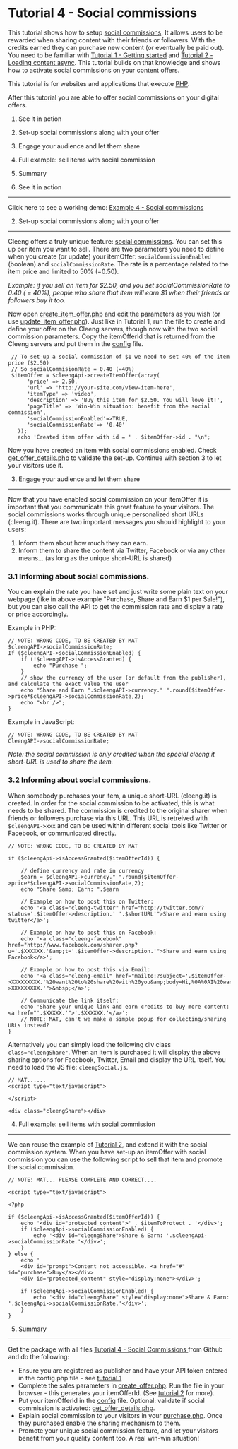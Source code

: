 Tutorial 4 - Social commissions
==========================================================

This tutorial shows how to setup [social commissions](http://cleeng.com/us/featues/social-commissions/). It allows users to be rewarded when sharing content with their friends or followers. With the credits earned they can purchase new content (or eventually be paid out). You need to be familiar with [Tutorial 1 - Getting started]() and [Tutorial 2 - Loading content async](). This tutorial builds on that knowledge and shows how to activate social commissions on your content offers.

This tutorial is for websites and applications that execute [PHP](http://php.net).

After this tutorial you are able to offer social commissions on your digital offers.

1. See it in action
2. Set-up social commissions along with your offer
3. Engage your audience and let them share
4. Full example: sell items with social commission
5. Summary


1. See it in action
-------------------

Click here to see a working demo: [Example 4 - Social commissions]()

2. Set-up social commissions along with your offer
---------------
Cleeng offers a truly unique feature: [social commissions](http://cleeng.com/us/features/social-commission/). You can set this up per item you want to sell. There are two parameters you need to define when you create (or update) your itemOffer: `socialCommissionEnabled` (boolean) and `socialCommissionRate`. The rate is a percentage related to the item price and limited to 50% (=0.50).

*Example: if you sell an item for $2.50, and you set socialCommissionRate to 0.40 ( = 40%), people who share that item will earn $1 when their friends or followers buy it too.*

Now open [create_item_offer.php]() and edit the parameters as you wish (or use [update_item_offer.php]()). Just like in Tutorial 1, run the file to create and define your offer on the Cleeng servers, though now with the two social commission parameters. Copy the itemOfferId that is returned from the Cleeng servers and put them in the [config]() file.

	 // To set-up a social commission of $1 we need to set 40% of the item price ($2.50)
	 // So socialCommisionRate = 0.40 (=40%)
     $itemOffer = $cleengApi->createItemOffer(array(
          'price' => 2.50,
          'url' => 'http://your-site.com/view-item-here',
          'itemType' => 'video',
          'description' => 'Buy this item for $2.50. You will love it!',
          'pageTitle' => 'Win-Win situation: benefit from the social commission',
          'socialCommissionEnabled'=>TRUE,
          'socialCommissionRate'=> '0.40'
       ));
       echo 'Created item offer with id = ' . $itemOffer->id . "\n";

Now you have created an item with social commissions enabled.  Check [get_offer_details.php]() to validate the set-up. Continue with section 3 to let your visitors use it.

3. Engage your audience and let them share
-------------------------------------------------------
Now that you have enabled social commission on your itemOffer it is important that you communicate this great feature to your visitors. The social commissions works through unique personalized short URLs (cleeng.it). There are two important messages you should highlight to your users:

1. Inform them about how much they can earn.
2. Inform them to share the content via Twitter, Facebook or via any other means... (as long as the unique short-URL is shared)

### 3.1 Informing about social commissions.
You can explain the rate you have set and just write some plain text on your webpage (like in above example "Purchase, Share and Earn $1 per Sale!"), but you can also call the API to get the commission rate and display a rate or price accordingly.

Example in PHP:

	// NOTE: WRONG CODE, TO BE CREATED BY MAT
	$cleengAPI->socialCommissionRate;
	If ($cleengAPI->socialCommissionEnabled) {
		if (!$cleengAPI->isAccessGranted) {
			echo "Purchase ";
		}
		// show the currency of the user (or default from the publisher), and calculate the exact value the user
		echo "Share and Earn ".$cleengAPI->currency." ".round($itemOffer->price*$cleengAPI->socialCommissionRate,2);
		echo "<br />";
	}


Example in JavaScript:

	// NOTE: WRONG CODE, TO BE CREATED BY MAT
	CleengAPI->socialCommissionRate;

*Note: the social commission is only credited when the special cleeng.it short-URL is used to share the item.*

### 3.2 Informing about social commissions.
When somebody purchases your item, a unique short-URL (cleeng.it) is created. In order for the social commission to be activated, this is what needs to be shared. The commission is credited to the original sharer when friends or followers purchase via this URL. This URL is retreived with `$cleengAPI->xxx` and can be used within different social tools like Twitter or Facebook, or communicated directly.

	// NOTE: WRONG CODE, TO BE CREATED BY MAT

	if ($cleengApi->isAccessGranted($itemOfferId)) {

		// define currency and rate in currency
		$earn = $cleengAPI->currency." ".round($itemOffer->price*$cleengAPI->socialCommissionRate,2);
		echo "Share &amp; Earn: ".$earn

		// Example on how to post this on Twitter:
		echo '<a class="cleeng-twitter" href="http://twitter.com/?status='.$itemOffer->description.' '.$shortURL'">Share and earn using twitter</a>';

		// Example on how to post this on Facebook:
		echo '<a class="cleeng-facebook" href="http://www.facebook.com/sharer.php?u='.$XXXXXX.'&amp;t='.$itemOffer->description.'">Share and earn using Facebook</a>';

		// Example on how to post this via Email:
		echo '<a class="cleeng-email" href="mailto:?subject='.$itemOffer->XXXXXXXXX.'%20want%20to%20share%20with%20you&amp;body=Hi,%0A%0AI%20wanted%20to%20share%20this%20item%20with%20you.%0A%0AClick%20here%20to%20access%20it:%20'.$XXXXXXXXXXXX.'%0A%0AHave%20a%20look!%0A%0A'.$itemOffer->XXXXXXXXX.'">&nbsp;</a>';

		// Communicate the link itself:
		echo 'Share your unique link and earn credits to buy more content: <a href="'.$XXXXX.'">'.$XXXXXX.'</a>';
		// NOTE: MAT, can't we make a simple popup for collecting/sharing URLs instead?
	}


Alternatively you can simply load the following div class `class="cleengShare"`. When an item is purchased it will display the above sharing options for Facebook, Twitter, Email and display the URL itself. You need to load the JS file: `cleengSocial.js`.

	// MAT......
	<script type="text/javascript">

	</script>

	<div class="cleengShare"></div>


4. Full example: sell items with social commission
-------------------------------------------------------

We can reuse the example of [Tutorial 2](), and extend it with the social commission system. When you have set-up an itemOffer with social commission you can use the following script to sell that item and promote the social commission.

	// NOTE: MAT... PLEASE COMPLETE AND CORRECT....

	<script type="text/javascript">

	<?php

	if ($cleengApi->isAccessGranted($itemOfferId)) {
   		echo '<div id="protected_content">' . $itemToProtect . '</div>';
   		if ($cleengApi->socialCommissionEnabled) {
	   		echo '<div id="cleengShare">Share & Earn: '.$cleengApi->socialCommissionRate.'</div>';
		}
	} else {
  		echo '
   		<div id="prompt">Content not accessible. <a href="#" id="purchase">Buy</a></div>
   		<div id="protected_content" style="display:none"></div>';

		if ($cleengApi->socialCommissionEnabled) {
	   		echo '<div id="cleengShare" style="display:none">Share & Earn: '.$cleengApi->socialCommissionRate.'</div>';
		}
	}



5. Summary
----------

Get the package with all files [Tutorial 4 - Social Commissions ](http://github.com/cleeng/) from Github and do the following:

* Ensure you are registered as publisher and have your API token entered in the config.php file - see [tutorial 1]()
* Complete the sales parameters in [create_offer.php](http://github.com/cleeng). Run the file in your browser - this generates your itemOfferId. (See [tutorial 2]() for more).
* Put your itemOfferId in the [config]() file. Optional: validate if social commission is activated: [get_offer_details.php](http://github.com/cleeng).
* Explain social commission to your visitors in your [purchase.php](). Once they purchased enable the sharing mechanism to them.
* Promote your unique social commission feature, and let your visitors benefit from your quality content too. A real win-win situation!